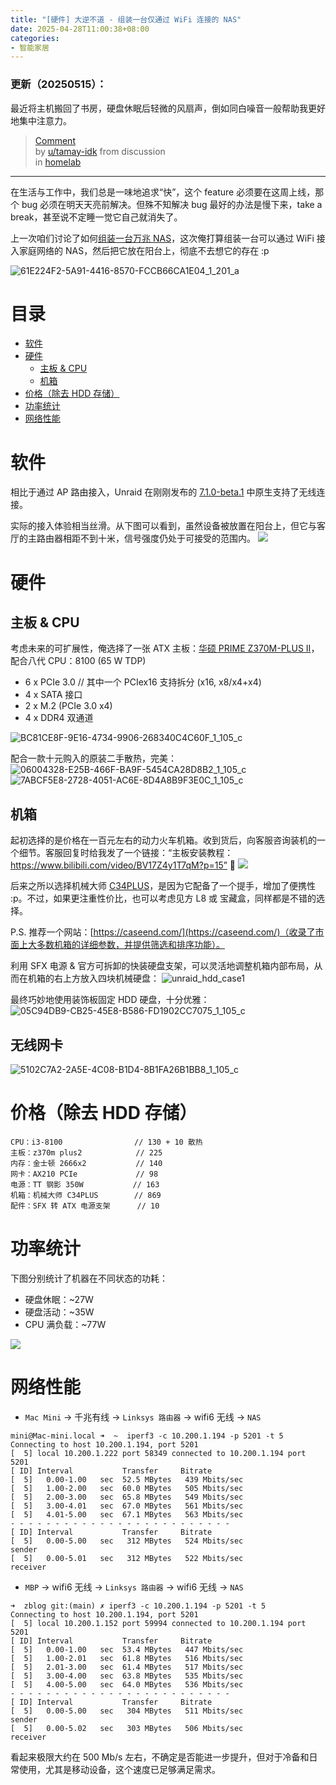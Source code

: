 ```yaml
---
title: "[硬件] 大逆不道 - 组装一台仅通过 WiFi 连接的 NAS"
date: 2025-04-28T11:00:38+08:00
categories:
- 智能家居
---
```


### 更新（20250515）：
最近将主机搬回了书房，硬盘休眠后轻微的风扇声，倒如同白噪音一般帮助我更好地集中注意力。

<blockquote class="reddit-embed-bq" data-embed-showtitle="true" data-embed-theme="dark" data-embed-created="2025-05-15T01:58:47Z">
<a href="https://www.reddit.com/r/homelab/comments/1glafbg/comment/lvstz6d/">Comment</a><br> by
<a href="https://www.reddit.com/user/tamay-idk/">u/tamay-idk</a> from discussion
<a href="https://www.reddit.com/r/homelab/comments/1glafbg/does_the_noise_of_your_servers_not_bother_you/"></a><br> in
<a href="https://www.reddit.com/r/homelab/">homelab</a>
</blockquote>
<script async src="https://embed.reddit.com/widgets.js" charset="UTF-8"></script>


---

在生活与工作中，我们总是一味地追求“快”，这个 feature 必须要在这周上线，那个 bug 必须在明天天亮前解决。但殊不知解决 bug 最好的办法是慢下来，take a break，甚至说不定睡一觉它自己就消失了。

上一次咱们讨论了如何[组装一台万兆 NAS](/blog/20241228/synology_to_unraid/)，这次俺打算组装一台可以通过 WiFi 接入家庭网络的 NAS，然后把它放在阳台上，彻底不去想它的存在 :p

![61E224F2-5A91-4416-8570-FCCB66CA1E04_1_201_a](/images/blog/global/61E224F2-5A91-4416-8570-FCCB66CA1E04_1_201_a.jpeg)

# 目录
- [软件](#软件)
- [硬件](#硬件)
  - [主板 & CPU](#主板cpu)
  - [机箱](#机箱)
- [价格（除去 HDD 存储）](#价格（除去hdd存储）)
- [功率统计](#功率统计)
- [网络性能](#网络性能)


# 软件
相比于通过 AP 路由接入，Unraid 在刚刚发布的 [7.1.0-beta.1](https://docs.unraid.net/unraid-os/release-notes/7.1.0/) 中原生支持了无线连接。

实际的接入体验相当丝滑。从下图可以看到，虽然设备被放置在阳台上，但它与客厅的主路由器相距不到十米，信号强度仍处于可接受的范围内。
![](/images/blog/global/17458026356328.jpg)


# 硬件

## 主板 & CPU 
考虑未来的可扩展性，俺选择了一张 ATX 主板：[华硕 PRIME Z370M-PLUS II](https://www.asus.com.cn/motherboards-components/motherboards/prime/prime-z370m-plus-ii/)，配合八代 CPU：8100 (65 W TDP)

- 6 x PCIe 3.0 // 其中一个 PCIex16 支持拆分 (x16, x8/x4+x4)
- 4 x SATA 接口
- 2 x M.2 (PCIe 3.0 x4)
- 4 x DDR4 双通道

![BC81CE8F-9E16-4734-9906-268340C4C60F_1_105_c](/images/blog/global/BC81CE8F-9E16-4734-9906-268340C4C60F_1_105_c.jpeg)

配合一款十元购入的原装二手散热，完美：
![06004328-E25B-466F-BA9F-5454CA28D8B2_1_105_c](/images/blog/global/06004328-E25B-466F-BA9F-5454CA28D8B2_1_105_c.jpeg)
![7ABCF5E8-2728-4051-AC6E-8D4A8B9F3E0C_1_105_c](/images/blog/global/7ABCF5E8-2728-4051-AC6E-8D4A8B9F3E0C_1_105_c.jpeg)

## 机箱
起初选择的是价格在一百元左右的动力火车机箱。收到货后，向客服咨询装机的一个细节。客服回复时给我发了一个链接：“主板安装教程：https://www.bilibili.com/video/BV17Z4y1T7qM?p=15” 🤡
![](/images/blog/global/17458126396122.jpg)

后来之所以选择机械大师 [C34PLUS](https://caseend.com/data/mechanic-master/mechanic-master-c34plus)，是因为它配备了一个提手，增加了便携性 :p。不过，如果更注重性价比，也可以考虑见方 L8 或 宝藏盒，同样都是不错的选择。

P.S. 推荐一个网站：[https://caseend.com/](https://caseend.com/)（收录了市面上大多数机箱的详细参数，并提供筛选和排序功能）。

利用 SFX 电源 & 官方可拆卸的快装硬盘支架，可以灵活地调整机箱内部布局，从而在机箱的右上方放入四块机械硬盘：
![unraid_hdd_case1](/images/blog/global/unraid_hdd_case1.png)

最终巧妙地使用装饰板固定 HDD 硬盘，十分优雅：
![05C94DB9-CB25-45E8-B586-FD1902CC7075_1_105_c](/images/blog/global/05C94DB9-CB25-45E8-B586-FD1902CC7075_1_105_c.jpeg)

## 无线网卡
![5102C7A2-2A5E-4C08-B1D4-8B1FA26B1BB8_1_105_c](/images/blog/global/5102C7A2-2A5E-4C08-B1D4-8B1FA26B1BB8_1_105_c.jpeg)

# 价格（除去 HDD 存储）
```
CPU：i3-8100                // 130 + 10 散热
主板：z370m plus2            // 225
内存：金士顿 2666x2           // 140
网卡：AX210 PCIe             // 98
电源：TT 钢影 350W           // 163
机箱：机械大师 C34PLUS        // 869
配件：SFX 转 ATX 电源支架      // 10
```

# 功率统计
下图分别统计了机器在不同状态的功耗：
- 硬盘休眠：~27W
- 硬盘活动：~35W
- CPU 满负载：~77W

![](/images/blog/global/17458046221843.jpg)

# 网络性能

- `Mac Mini` -> 千兆有线 -> `Linksys 路由器` -> wifi6 无线 -> `NAS`
```
mini@Mac-mini.local ➜  ~  iperf3 -c 10.200.1.194 -p 5201 -t 5
Connecting to host 10.200.1.194, port 5201
[  5] local 10.200.1.222 port 58349 connected to 10.200.1.194 port 5201
[ ID] Interval           Transfer     Bitrate
[  5]   0.00-1.00   sec  52.5 MBytes   439 Mbits/sec
[  5]   1.00-2.00   sec  60.0 MBytes   505 Mbits/sec
[  5]   2.00-3.00   sec  65.8 MBytes   549 Mbits/sec
[  5]   3.00-4.01   sec  67.0 MBytes   561 Mbits/sec
[  5]   4.01-5.00   sec  67.1 MBytes   563 Mbits/sec
- - - - - - - - - - - - - - - - - - - - - - - - -
[ ID] Interval           Transfer     Bitrate
[  5]   0.00-5.00   sec   312 MBytes   524 Mbits/sec                  sender
[  5]   0.00-5.01   sec   312 MBytes   522 Mbits/sec                  receiver
```

- `MBP` -> wifi6 无线 -> `Linksys 路由器` -> wifi6 无线 -> `NAS`
```
➜  zblog git:(main) ✗ iperf3 -c 10.200.1.194 -p 5201 -t 5
Connecting to host 10.200.1.194, port 5201
[  5] local 10.200.1.152 port 59994 connected to 10.200.1.194 port 5201
[ ID] Interval           Transfer     Bitrate
[  5]   0.00-1.00   sec  53.4 MBytes   447 Mbits/sec
[  5]   1.00-2.01   sec  61.8 MBytes   516 Mbits/sec
[  5]   2.01-3.00   sec  61.4 MBytes   517 Mbits/sec
[  5]   3.00-4.00   sec  63.8 MBytes   535 Mbits/sec
[  5]   4.00-5.00   sec  64.0 MBytes   536 Mbits/sec
- - - - - - - - - - - - - - - - - - - - - - - - -
[ ID] Interval           Transfer     Bitrate
[  5]   0.00-5.00   sec   304 MBytes   511 Mbits/sec                  sender
[  5]   0.00-5.02   sec   303 MBytes   506 Mbits/sec                  receiver
```

看起来极限大约在 500 Mb/s 左右，不确定是否能进一步提升，但对于冷备和日常使用，尤其是移动设备，这个速度已足够满足需求。
